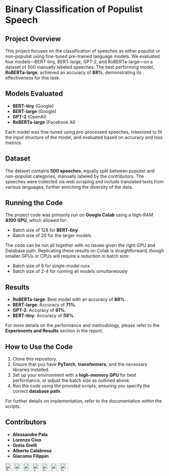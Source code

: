 # Binary Classification of Populist Speech

## Project Overview
This project focuses on the classification of speeches as either populist or non-populist using fine-tuned pre-trained language models. We evaluated four models—BERT-tiny, BERT-large, GPT-2, and RoBERTa-large—on a dataset of 500 manually labeled speeches. The best performing model, **RoBERTa-large**, achieved an accuracy of **88%**, demonstrating its effectiveness for this task.

## Models Evaluated
- **BERT-tiny** (Google)
- **BERT-large** (Google)
- **GPT-2** (OpenAI)
- **RoBERTa-large** (Facebook AI)

Each model was fine-tuned using pre-processed speeches, tokenized to fit the input structure of the model, and evaluated based on accuracy and loss metrics.

## Dataset
The dataset contains **500 speeches**, equally split between populist and non-populist categories, manually labeled by the contributors. The speeches were collected via web scraping and include translated texts from various languages, further enriching the diversity of the data.

## Running the Code
The project code was primarily run on **Google Colab** using a high-RAM **A100 GPU**, which allowed for:
- Batch size of 128 for **BERT-tiny**
- Batch size of 20 for the larger models

The code can be run all together with no issues given the right GPU and Database path. Replicating these results on Colab is straightforward, though smaller GPUs or CPUs will require a reduction in batch size:
- Batch size of 8 for single-model runs
- Batch size of 2-4 for running all models simultaneously

## Results
- **RoBERTa-large**: Best model with an accuracy of **88%**.
- **BERT-large**: Accuracy of **71%**.
- **GPT-2**: Accuracy of **61%**.
- **BERT-tiny**: Accuracy of **59%**.

For more details on the performance and methodology, please refer to the **Experiments and Results** section in the report.



## How to Use the Code
1. Clone this repository.
2. Ensure that you have **PyTorch**, **transformers**, and the necessary libraries installed.
3. Set up your environment with a **high-memory GPU** for best performance, or adjust the batch size as outlined above.
4. Run the code using the provided scripts, ensuring you specify the correct **database path**.

For further details on implementation, refer to the documentation within the scripts.

## Contributors
- **Alessandro Pala**
- **Lorenzo Cino**
- **Greta Grelli**
- **Alberto Calabrese**
- **Giacomo Filippin**

<p>
  <img alt="Python" src="https://img.shields.io/badge/Python-3776AB?logo=python&logoColor=white&style=plastic" height="25"/>
  <img alt="Jupyter" src="https://img.shields.io/badge/Jupyter-F37626?logo=Jupyter&logoColor=white&style=plastic" height="25"/>
  <img alt="Visual Studio Code" src="https://img.shields.io/badge/Visual Studio Code-007ACC?logo=VisualStudioCode&logoColor=white&style=plastic" height="25"/>
  <img alt="Anaconda" src="https://img.shields.io/badge/Anaconda-44A833?style=plastic&logo=anaconda&logoColor=white&logoSize=auto" height="25"/>
  <img alt="Google Colab" src="https://img.shields.io/badge/Google%20Colab-F9AB00?style=plastic&logo=googlecolab&logoColor=white&logoSize=auto" height="25"/>
  <img alt="Latex" src="https://img.shields.io/badge/Latex-008080?style=plastic&logo=latex&logoColor=white&logoSize=auto" height="25"/>
  <img alt="Overleaf" src="https://img.shields.io/badge/Overleaf-47A141?style=plastic&logo=overleaf&logoColor=white&logoSize=auto" height="25"/>
</p>
